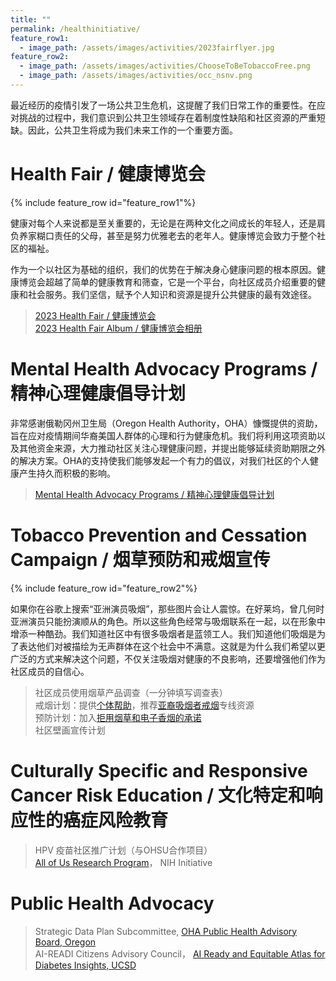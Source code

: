 ```yaml
---
title: ""
permalink: /healthinitiative/
feature_row1:
  - image_path: /assets/images/activities/2023fairflyer.jpg
feature_row2:
  - image_path: /assets/images/activities/ChooseToBeTobaccoFree.png
  - image_path: /assets/images/activities/occ_nsnv.png
---
```


最近经历的疫情引发了一场公共卫生危机，这提醒了我们日常工作的重要性。在应对挑战的过程中，我们意识到公共卫生领域存在着制度性缺陷和社区资源的严重短缺。因此，公共卫生将成为我们未来工作的一个重要方面。

# Health Fair / 健康博览会

{% include feature_row id="feature_row1"%}

健康对每个人来说都是至关重要的，无论是在两种文化之间成长的年轻人，还是肩负养家糊口责任的父母，甚至是努力优雅老去的老年人。健康博览会致力于整个社区的福祉。

作为一个以社区为基础的组织，我们的优势在于解决身心健康问题的根本原因。健康博览会超越了简单的健康教育和筛查，它是一个平台，向社区成员介绍重要的健康和社会服务。我们坚信，赋予个人知识和资源是提升公共健康的最有效途径。

>[2023 Health Fair / 健康博览会](https://pdxchinese.org/healthfair/)  
>[2023 Health Fair Album / 健康博览会相册](https://pdxchinese.org/community_health_fair_2023/)  

# Mental Health Advocacy Programs / 精神心理健康倡导计划

非常感谢俄勒冈州卫生局（Oregon Health Authority，OHA）慷慨提供的资助，旨在应对疫情期间华裔美国人群体的心理和行为健康危机。我们将利用这项资助以及其他资金来源，大力推动社区关注心理健康问题，并提出能够延续资助期限之外的解决方案。OHA的支持使我们能够发起一个有力的倡议，对我们社区的个人健康产生持久而积极的影响。

>[Mental Health Advocacy Programs / 精神心理健康倡导计划](https://pdxchinese.org/mentalhealth/)

# Tobacco Prevention and Cessation Campaign / 烟草预防和戒烟宣传

{% include feature_row id="feature_row2"%}

如果你在谷歌上搜索“亚洲演员吸烟”，那些图片会让人震惊。在好莱坞，曾几何时亚洲演员只能扮演顺从的角色。所以这些角色经常与吸烟联系在一起，以在形象中增添一种酷劲。我们知道社区中有很多吸烟者是蓝领工人。我们知道他们吸烟是为了表达他们对被描绘为无声群体在这个社会中不满意。这就是为什么我们希望以更广泛的方式来解决这个问题，不仅关注吸烟对健康的不良影响，还要增强他们作为社区成员的自信心。

>社区成员使用烟草产品调查（一分钟填写调查表）  
>戒烟计划：提供[个体帮助](https://docs.google.com/forms/d/e/1FAIpQLScXadBaZg-PdM3LbFf2r-eo_nhXYzptnxt-Su1_Qlf_ASU0gw/viewform?usp=sf_link)，推荐[亚裔吸烟者戒烟](https://www.asiansmokersquitline.org/)专线资源  
>预防计划：加入[拒用烟草和电子香烟的承诺](https://docs.google.com/forms/d/e/1FAIpQLSeXi9pIxzAE7655rQRaq849D0swRK_nWTkQnPOKDZjSnbdrQA/viewform?usp=sf_link)  
>社区壁画宣传计划  

# Culturally Specific and Responsive Cancer Risk Education / 文化特定和响应性的癌症风险教育

>HPV 疫苗社区推广计划（与OHSU合作项目）  
>[All of Us Research Program](https://www.joinallofus.org/drive)， NIH Initiative  

# Public Health Advocacy

>Strategic Data Plan Subcommittee, [OHA Public Health Advisory Board, Oregon](https://www.oregon.gov/oha/ph/about/pages/ophab.aspx)  
>AI-READI Citizens Advisory Council， [AI Ready and Equitable Atlas for Diabetes Insights, UCSD](https://shileyeye.ucsd.edu/research/ai_readi)  
